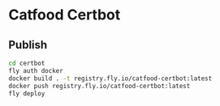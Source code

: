 # Catfood Certbot

## Publish
```bash
cd certbot
fly auth docker
docker build . -t registry.fly.io/catfood-certbot:latest
docker push registry.fly.io/catfood-certbot:latest
fly deploy
```